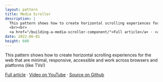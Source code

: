```yaml
---
layout: pattern
title: Media Scroller
description: |
  This pattern shows how to create horizontal scrolling experiences for the web that are minimal, responsive, accessible and work across browsers and platforms (like TVs!)
  <br><br>
  <a href="/building-a-media-scroller-component/">Full article</a> · <a href="https://www.youtube.com/watch?v=jmLdZY_Lo1k">Video on YouTube</a> · <a href="https://github.com/argyleink/gui-challenges/tree/main/media-scroller">Source on Github</a>
date: 2022-06-01
height: 600
---
```


This pattern shows how to create horizontal scrolling experiences for the web
that are minimal, responsive, accessible and work across browsers and platforms
(like TVs!)

<a href="/building-a-media-scroller-component/">Full article</a> · <a href="https://www.youtube.com/watch?v=jmLdZY_Lo1k">Video on YouTube</a> · <a href="https://github.com/argyleink/gui-challenges/tree/main/media-scroller">Source on Github</a>
